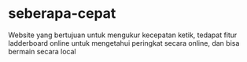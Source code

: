 # seberapa-cepat
Website yang bertujuan untuk mengukur kecepatan ketik, tedapat fitur ladderboard online untuk mengetahui peringkat secara online, dan bisa bermain secara local
